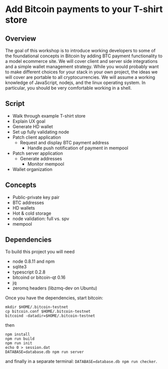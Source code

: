 Add Bitcoin payments to your T-shirt store
==

Overview
--

The goal of this workshop is to introduce working developers to some of the
foundational concepts in Bitcoin by adding BTC payment functionality to a model
ecommerce site.  We will cover client and server side integrations and a simple
wallet management strategy.  While you would probably want to make different
choices for your stack in your own project, the ideas we will cover are
portable to all cryptocurrencies.  We will assume a working knowledge of
JavaScript, nodejs, and the linux operating system.  In particular, you should
be very comfortable working in a shell.

Script
--

- Walk through example T-shirt store
- Explain UX goal
- Generate HD wallet
- Set up fully validating node
- Patch client application
  * Request and display BTC payment address
	* Handle push notification of payment in mempool
- Patch server application
  * Generate addresses
	* Monitor mempool
- Wallet organization

Concepts
--

- Public-private key pair
- BTC addresses
- HD wallets
- Hot & cold storage
- node validation: full vs. spv
- mempool 

Dependencies
--

To build this project you will need

- node 0.8.11 and npm
- sqlite3
- typescript 0.2.8
- bitcoind or bitcoin-qt 0.16
- jq 
- zeromq headers (libzmq-dev on Ubuntu)


Once you have the dependencies, start bitcoin:

```
mkdir $HOME/.bitcoin-testnet
cp bitcoin.conf $HOME/.bitcoin-testnet
bitcoind -datadir=$HOME/.bitcoin-testnet
```

then

```
npm install
npm run build
npm run init
echo 0 > session.dat
DATABASE=database.db npm run server
```

and finally in a separate terminal: `DATABASE=database.db npm run checker`.

